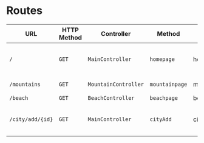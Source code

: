 # Routes

| URL | HTTP Method | Controller | Method | Title | Content | Comment |
| ------------------------------------- | ----------- | ---------------------- | ---------- | ---------------- | ------------------------- | ------------------------------------------- |
| `/` | `GET` | `MainController` | `homepage` | homeshow | liste des villes pour la méto |  |
| `/mountains` | `GET` | `MountainController` | `mountainpage` | mountainshow | info montagne |  |
| `/beach` | `GET` | `BeachController` | `beachpage` | beachshow | info plage |  |
| `/city/add/{id}` | `GET` | `MainController` | `cityAdd` | cityAdd | ajout de la ville dans le widget | [i:id] is the city to add |
